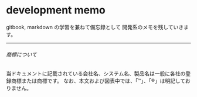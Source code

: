 # development memo


gitbook, markdown の学習を兼ねて備忘録として
開発系のメモを残していきます。














* * *
###### 商標について

当ドキュメントに記載されている会社名、システム名、製品名は一般に各社の登録商標または商標です。
なお、本文および図表中では、「™」、「®」は明記しておりません。
